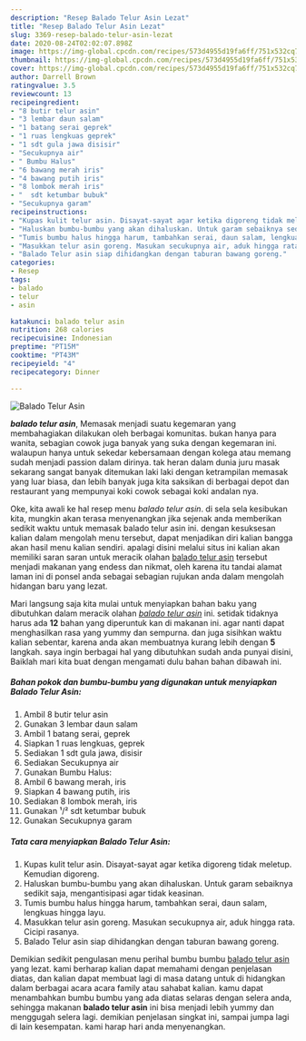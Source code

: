 ```yaml
---
description: "Resep Balado Telur Asin Lezat"
title: "Resep Balado Telur Asin Lezat"
slug: 3369-resep-balado-telur-asin-lezat
date: 2020-08-24T02:02:07.898Z
image: https://img-global.cpcdn.com/recipes/573d4955d19fa6ff/751x532cq70/balado-telur-asin-foto-resep-utama.jpg
thumbnail: https://img-global.cpcdn.com/recipes/573d4955d19fa6ff/751x532cq70/balado-telur-asin-foto-resep-utama.jpg
cover: https://img-global.cpcdn.com/recipes/573d4955d19fa6ff/751x532cq70/balado-telur-asin-foto-resep-utama.jpg
author: Darrell Brown
ratingvalue: 3.5
reviewcount: 13
recipeingredient:
- "8 butir telur asin"
- "3 lembar daun salam"
- "1 batang serai geprek"
- "1 ruas lengkuas geprek"
- "1 sdt gula jawa disisir"
- "Secukupnya air"
- " Bumbu Halus"
- "6 bawang merah iris"
- "4 bawang putih iris"
- "8 lombok merah iris"
- "  sdt ketumbar bubuk"
- "Secukupnya garam"
recipeinstructions:
- "Kupas kulit telur asin. Disayat-sayat agar ketika digoreng tidak meletup. Kemudian digoreng."
- "Haluskan bumbu-bumbu yang akan dihaluskan. Untuk garam sebaiknya sedikit saja, mengantisipasi agar tidak keasinan."
- "Tumis bumbu halus hingga harum, tambahkan serai, daun salam, lengkuas hingga layu."
- "Masukkan telur asin goreng. Masukan secukupnya air, aduk hingga rata. Cicipi rasanya."
- "Balado Telur asin siap dihidangkan dengan taburan bawang goreng."
categories:
- Resep
tags:
- balado
- telur
- asin

katakunci: balado telur asin 
nutrition: 268 calories
recipecuisine: Indonesian
preptime: "PT15M"
cooktime: "PT43M"
recipeyield: "4"
recipecategory: Dinner

---
```



![Balado Telur Asin](https://img-global.cpcdn.com/recipes/573d4955d19fa6ff/751x532cq70/balado-telur-asin-foto-resep-utama.jpg)

<b><i>balado telur asin</i></b>, Memasak menjadi suatu kegemaran yang membahagiakan dilakukan oleh berbagai komunitas. bukan hanya para wanita, sebagian cowok juga banyak yang suka dengan kegemaran ini. walaupun hanya untuk sekedar kebersamaan dengan kolega atau memang sudah menjadi passion dalam dirinya. tak heran dalam dunia juru masak sekarang sangat banyak ditemukan laki laki dengan ketrampilan memasak yang luar biasa, dan lebih banyak juga kita saksikan di berbagai depot dan restaurant yang mempunyai koki cowok sebagai koki andalan nya.

Oke, kita awali ke hal resep menu <i>balado telur asin</i>. di sela sela kesibukan kita, mungkin akan terasa menyenangkan jika sejenak anda memberikan sedikit waktu untuk memasak balado telur asin ini. dengan kesuksesan kalian dalam mengolah menu tersebut, dapat menjadikan diri kalian bangga akan hasil menu kalian sendiri. apalagi disini melalui situs ini kalian akan memiliki saran saran untuk meracik olahan <u>balado telur asin</u> tersebut menjadi makanan yang endess dan nikmat, oleh karena itu tandai alamat laman ini di ponsel anda sebagai sebagian rujukan anda dalam mengolah hidangan baru yang lezat.




Mari langsung saja kita mulai untuk menyiapkan bahan baku yang dibutuhkan dalam meracik olahan <u><i>balado telur asin</i></u> ini. setidak tidaknya harus ada <b>12</b> bahan yang diperuntuk kan di makanan ini. agar nanti dapat menghasilkan rasa yang yummy dan sempurna. dan juga sisihkan waktu kalian sebentar, karena anda akan membuatnya kurang lebih dengan <b>5</b> langkah. saya ingin berbagai hal yang dibutuhkan sudah anda punyai disini, Baiklah mari kita buat dengan mengamati dulu bahan bahan dibawah ini.

<!--inarticleads1-->

##### Bahan pokok dan bumbu-bumbu yang digunakan untuk menyiapkan Balado Telur Asin:

1. Ambil 8 butir telur asin
1. Gunakan 3 lembar daun salam
1. Ambil 1 batang serai, geprek
1. Siapkan 1 ruas lengkuas, geprek
1. Sediakan 1 sdt gula jawa, disisir
1. Sediakan Secukupnya air
1. Gunakan  Bumbu Halus:
1. Ambil 6 bawang merah, iris
1. Siapkan 4 bawang putih, iris
1. Sediakan 8 lombok merah, iris
1. Gunakan  ¹/² sdt ketumbar bubuk
1. Gunakan Secukupnya garam




<!--inarticleads2-->

##### Tata cara menyiapkan Balado Telur Asin:

1. Kupas kulit telur asin. Disayat-sayat agar ketika digoreng tidak meletup. Kemudian digoreng.
1. Haluskan bumbu-bumbu yang akan dihaluskan. Untuk garam sebaiknya sedikit saja, mengantisipasi agar tidak keasinan.
1. Tumis bumbu halus hingga harum, tambahkan serai, daun salam, lengkuas hingga layu.
1. Masukkan telur asin goreng. Masukan secukupnya air, aduk hingga rata. Cicipi rasanya.
1. Balado Telur asin siap dihidangkan dengan taburan bawang goreng.




Demikian sedikit pengulasan menu perihal bumbu bumbu <u>balado telur asin</u> yang lezat. kami berharap kalian dapat memahami dengan penjelasan diatas, dan kalian dapat membuat lagi di masa datang untuk di hidangkan dalam berbagai acara acara family atau sahabat kalian. kamu dapat menambahkan bumbu bumbu yang ada diatas selaras dengan selera anda, sehingga makanan <b>balado telur asin</b> ini bisa menjadi lebih yummy dan menggugah selera lagi. demikian penjelasan singkat ini, sampai jumpa lagi di lain kesempatan. kami harap hari anda menyenangkan.
